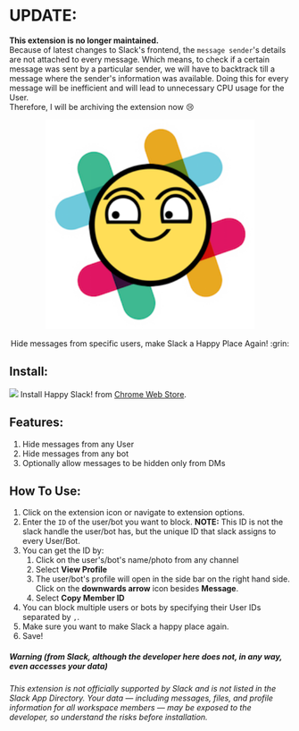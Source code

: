 # UPDATE:
**This extension is no longer maintained.**  
Because of latest changes to Slack's frontend, the `message sender`'s details are not attached to every message. Which means, to check if a certain message was sent by a particular sender, we will have to backtrack till a message where the sender's information was available. Doing this for every message will be inefficient and will lead to unnecessary CPU usage for the User.  
Therefore, I will be archiving the extension now :cry:

<p align="center">
<img src="icons/icon256.png" width="375"/>
<p align="center">Hide messages from specific users, make Slack a Happy Place Again! :grin:</p>
</p>

## Install:
<a href="https://chrome.google.com/webstore/detail/happy-slack-hide-messages/mjingehmnkofkklkdlipioiinepjghlo"><img src="https://raw.githubusercontent.com/alrra/browser-logos/master/src/chrome/chrome_32x32.png" /></a>
Install Happy Slack! from [Chrome Web Store](https://chrome.google.com/webstore/detail/happy-slack-hide-messages/mjingehmnkofkklkdlipioiinepjghlo).

## Features:
1. Hide messages from any User
2. Hide messages from any bot
3. Optionally allow messages to be hidden only from DMs

## How To Use:
1. Click on the extension icon or navigate to extension options.
2. Enter the `ID` of the user/bot you want to block. **NOTE:** This ID is not the slack handle the user/bot has, but the unique ID that slack assigns to every User/Bot. 
3. You can get the ID by:
    1. Click on the user's/bot's name/photo from any channel
    2. Select **View Profile**
    3. The user/bot's profile will open in the side bar on the right hand side. Click on the **downwards arrow** icon besides **Message**.
    4. Select **Copy Member ID**
4. You can block multiple users or bots by specifying their User IDs separated by `,`.
5. Make sure you want to make Slack a happy place again.
6. Save!

##### Warning (from Slack, although the developer here does not, in any way, even accesses your data)
_This extension is not officially supported by Slack and is not listed in the Slack App Directory. Your data — including messages, files, and profile information for all workspace members — may be exposed to the developer, so understand the risks before installation._
